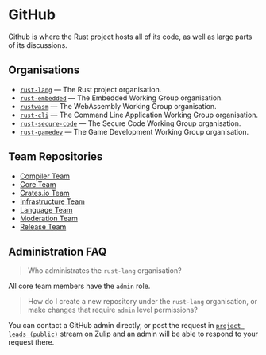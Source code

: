 # GitHub
Github is where the Rust project hosts all of its code, as well as large parts
of its discussions.

## Organisations

- [`rust-lang`] — The Rust project organisation.
- [`rust-embedded`] — The Embedded Working Group organisation.
- [`rustwasm`] — The WebAssembly Working Group organisation.
- [`rust-cli`] — The Command Line Application Working Group organisation.
- [`rust-secure-code`] — The Secure Code Working Group organisation.
- [`rust-gamedev`] — The Game Development Working Group organisation.

[`rust-lang`]: https://github.com/rust-lang
[`rust-embedded`]: https://github.com/rust-embedded
[`rustwasm`]: https://github.com/rustwasm
[`rust-cli`]: https://github.com/rust-cli
[`rust-secure-code`]: https://github.com/rust-secure-code
[`rust-gamedev`]: https://github.com/rust-gamedev

## Team Repositories

- [Compiler Team](https://github.com/rust-lang/compiler-team)
- [Core Team](https://github.com/rust-lang/core-team)
- [Crates.io Team](https://github.com/rust-lang/crates-io-cargo-teams)
- [Infrastructure Team](https://github.com/rust-lang/infra-team)
- [Language Team](https://github.com/rust-lang/lang-team)
- [Moderation Team](https://github.com/rust-lang/moderation-team)
- [Release Team](https://github.com/rust-lang/release-team)


## Administration FAQ

> Who administrates the `rust-lang` organisation?

All core team members have the `admin` role.

> How do I create a new repository under the `rust-lang` organisation, or make
  changes that require `admin` level permissions?

You can contact a GitHub admin directly, or post the request in [`project leads
(public)`] stream on Zulip and an admin will be able to respond to your request
there.

[`project leads (public)`]: https://rust-lang.zulipchat.com/#narrow/stream/217588-project-leads.20(public)
